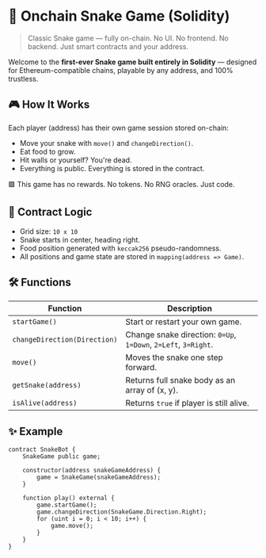 # 🐍 Onchain Snake Game (Solidity) 
  
> Classic Snake game — fully on-chain. No UI. No frontend. No backend. Just smart contracts and your address.
  
Welcome to the **first-ever Snake game built entirely in Solidity** — designed for Ethereum-compatible chains, playable by any address, and 100% trustless.
     
## 🎮 How It Works

Each player (address) has their own game session stored on-chain:
  
- Move your snake with `move()` and `changeDirection()`.
- Eat food to grow.   
- Hit walls or yourself? You're dead.  
- Everything is public. Everything is stored in the contract. 
  
🟩 This game has no rewards. No tokens. No RNG oracles. Just code. 

## 🧠 Contract Logic

- Grid size: `10 x 10` 
- Snake starts in center, heading right.
- Food position generated with `keccak256` pseudo-randomness.
- All positions and game state are stored in `mapping(address => Game)`.

## 🛠 Functions

| Function | Description |
|---------|-------------|
| `startGame()` | Start or restart your own game. |
| `changeDirection(Direction)` | Change snake direction: `0=Up`, `1=Down`, `2=Left`, `3=Right`. |
| `move()` | Moves the snake one step forward. |
| `getSnake(address)` | Returns full snake body as an array of (x, y). |
| `isAlive(address)` | Returns `true` if player is still alive. |

## ✨ Example

```solidity
contract SnakeBot {
    SnakeGame public game;

    constructor(address snakeGameAddress) {
        game = SnakeGame(snakeGameAddress);
    }

    function play() external {
        game.startGame();
        game.changeDirection(SnakeGame.Direction.Right);
        for (uint i = 0; i < 10; i++) {
            game.move();
        }
    }
}
